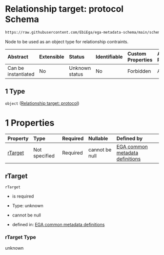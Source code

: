 # Relationship target: protocol Schema

```txt
https://raw.githubusercontent.com/EbiEga/ega-metadata-schema/main/schemas/EGA.protocol.json#/properties/protocolRelationships/items/allOf/1/anyOf/1/allOf/1/anyOf/1
```

Node to be used as an object type for relationship contraints.

| Abstract            | Extensible | Status         | Identifiable | Custom Properties | Additional Properties | Access Restrictions | Defined In                                                                       |
| :------------------ | :--------- | :------------- | :----------- | :---------------- | :-------------------- | :------------------ | :------------------------------------------------------------------------------- |
| Can be instantiated | No         | Unknown status | No           | Forbidden         | Allowed               | none                | [EGA.protocol.json\*](../../../schemas/EGA.protocol.json "open original schema") |

## 1 Type

`object` ([Relationship target: protocol](ega-4-defs-relationship-target-protocol.md))

# 1 Properties

| Property            | Type          | Required | Nullable       | Defined by                                                                                                                                                                                                                                         |
| :------------------ | :------------ | :------- | :------------- | :------------------------------------------------------------------------------------------------------------------------------------------------------------------------------------------------------------------------------------------------- |
| [rTarget](#rtarget) | Not specified | Required | cannot be null | [EGA common metadata definitions](ega-4-defs-relationship-target-protocol-properties-rtarget.md "https://raw.githubusercontent.com/EbiEga/ega-metadata-schema/main/schemas/EGA.common-definitions.json#/$defs/rTargetProtocol/properties/rTarget") |

## rTarget



`rTarget`

* is required

* Type: unknown

* cannot be null

* defined in: [EGA common metadata definitions](ega-4-defs-relationship-target-protocol-properties-rtarget.md "https://raw.githubusercontent.com/EbiEga/ega-metadata-schema/main/schemas/EGA.common-definitions.json#/$defs/rTargetProtocol/properties/rTarget")

### rTarget Type

unknown
